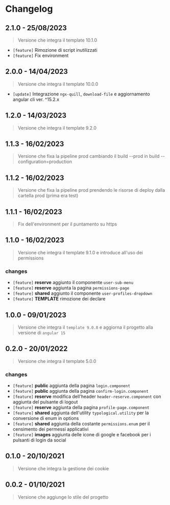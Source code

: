 # Changelog

## 2.1.0 - 25/08/2023

> Versione che integra il template 10.1.0

- `[feature]` Rimozione di script inutilizzati
- `[feature]` Fix environment

## 2.0.0 - 14/04/2023

> Versione che integra il template 10.0.0

- `[update]` Integrazione `ngx-quill`, `download-file` e aggiornamento angular cli ver. ^15.2.x

## 1.2.0 - 14/03/2023

> Versione che integra il template 9.2.0

## 1.1.3 - 16/02/2023

> Versione che fixa la pipeline prod cambiando il build --prod in build --configuration=production

## 1.1.2 - 16/02/2023

> Versione che fixa la pipeline prod prendendo le risorse di deploy dalla cartella prod (prima era test)

## 1.1.1 - 16/02/2023

> Fix dell'environment per il puntamento su https

## 1.1.0 - 16/02/2023

> Versione che integra il template 9.1.0 e introduce all'uso dei permissions

### changes

- `[feature]` **reserve** aggiunto il componente `user-sub-menu`
- `[feature]` **reserve** aggiunta la pagina `permissions-page`
- `[feature]` **shared** aggiunto il componente `user-profiles-dropdown`
- `[feature]` **TEMPLATE** rimozione dei declare

## 1.0.0 - 09/01/2023

> Versione che integra il `template 9.0.0` e aggiorna il progetto alla versione di `angular 15`

## 0.2.0 - 20/01/2022

> Versione che integra il template 5.0.0

### changes

- `[feature]` **public** aggiunta della pagina `login.component`
- `[feature]` **public** aggiunta della pagina `confirm-login.component`
- `[feature]` **reserve** modifica dell'header `header-reserve.component` con aggiunta del pulsante di logout
- `[feature]` **reserve** aggiunta della pagina `profile-page.component`
- `[feature]` **shared** aggiunta dell'utility `typological.utility` per la conversione di enum in options
- `[feature]` **shared** aggiunta della costante `permissions.enum` per il censimento dei permessi applicativi
- `[feature]` **images** aggiunta delle icone di google e facebook per i pulsanti di login da social

## 0.1.0 - 20/10/2021

> Versione che integra la gestione dei cookie

## 0.0.2 - 01/10/2021

> Versione che aggiunge lo stile del progetto
